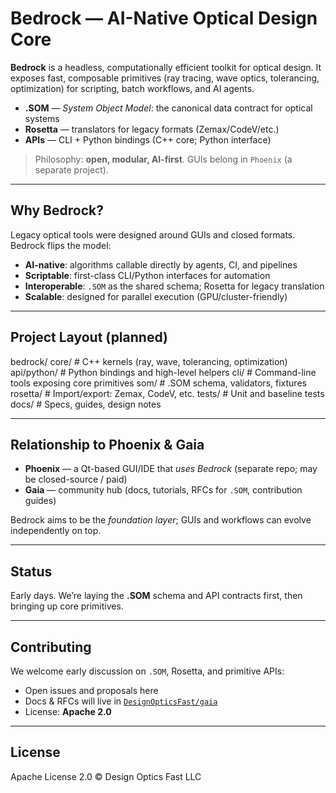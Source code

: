 # Bedrock — AI-Native Optical Design Core

**Bedrock** is a headless, computationally efficient toolkit for optical design.
It exposes fast, composable primitives (ray tracing, wave optics, tolerancing, optimization)
for scripting, batch workflows, and AI agents.

- **.SOM** — *System Object Model*: the canonical data contract for optical systems
- **Rosetta** — translators for legacy formats (Zemax/CodeV/etc.)
- **APIs** — CLI + Python bindings (C++ core; Python interface)

> Philosophy: **open, modular, AI-first**. GUIs belong in `Phoenix` (a separate project).

---

## Why Bedrock?

Legacy optical tools were designed around GUIs and closed formats. Bedrock flips the model:
- **AI-native**: algorithms callable directly by agents, CI, and pipelines
- **Scriptable**: first-class CLI/Python interfaces for automation
- **Interoperable**: `.SOM` as the shared schema; Rosetta for legacy translation
- **Scalable**: designed for parallel execution (GPU/cluster-friendly)

---

## Project Layout (planned)
bedrock/
core/                 # C++ kernels (ray, wave, tolerancing, optimization)
api/python/           # Python bindings and high-level helpers
cli/                  # Command-line tools exposing core primitives
som/                  # .SOM schema, validators, fixtures
rosetta/              # Import/export: Zemax, CodeV, etc.
tests/                # Unit and baseline tests
docs/                 # Specs, guides, design notes

---

## Relationship to Phoenix & Gaia

- **Phoenix** — a Qt-based GUI/IDE that *uses Bedrock* (separate repo; may be closed-source / paid)  
- **Gaia** — community hub (docs, tutorials, RFCs for `.SOM`, contribution guides)  

Bedrock aims to be the *foundation layer*; GUIs and workflows can evolve independently on top.

---

## Status

Early days. We’re laying the **.SOM** schema and API contracts first, then bringing up core primitives.

---

## Contributing

We welcome early discussion on `.SOM`, Rosetta, and primitive APIs:

- Open issues and proposals here  
- Docs & RFCs will live in [`DesignOpticsFast/gaia`](https://github.com/DesignOpticsFast/gaia)  
- License: **Apache 2.0**

---

## License

Apache License 2.0 © Design Optics Fast LLC
